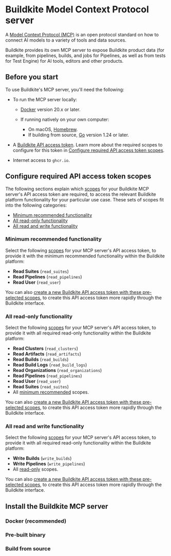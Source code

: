 # Buildkite Model Context Protocol server

A [Model Context Protocol (MCP)](https://modelcontextprotocol.io/) is an open protocol standard on how to connect AI models to a variety of tools and data sources.

Buildkite provides its own MCP server to expose Buildkite product data (for example, from pipelines, builds, and jobs for Pipelines, as well as from tests for Test Engine) for AI tools, editors and other products.

## Before you start

To use Buildkite's MCP server, you'll need the following:

- To run the MCP server locally:

    * [Docker](https://www.docker.com/) version 20.x or later.
    * If running natively on your own computer:

        - On macOS, [Homebrew](https://brew.sh/).
        - If building from source, [Go](https://go.dev/dl/) version 1.24 or later.

- A [Buildkite API access token](https://buildkite.com/user/api-access-tokens). Learn more about the required scopes to configure for this token in [Configure required API access token scopes](#configure-required-api-access-token-scopes).

- Internet access to `ghcr.io`.

## Configure required API access token scopes

The following sections explain which [scopes](/docs/apis/managing-api-tokens#token-scopes) for your Buildkite MCP server's API access token are required, to access the relevant Buildkite platform functionality for your particular use case. These sets of scopes fit into the following categories:

- [Minimum recommended functionality](#configure-required-api-access-token-scopes-minimum-recommended-functionality)
- [All read-only functionality](#configure-required-api-access-token-scopes-all-read-only-functionality)
- [All read and write functionality](#configure-required-api-access-token-scopes-all-read-and-write-functionality)

### Minimum recommended functionality

Select the following [scopes](/docs/apis/managing-api-tokens#token-scopes) for your MCP server's API access token, to provide it with the minimum recommended functionality within the Buildkite platform:

- **Read Suites** (`read_suites`)
- **Read Pipelines** (`read_pipelines`)
- **Read User** (`read_user`)

You can also [create a new Buildkite API access token with these pre-selected scopes](https://buildkite.com/user/api-access-tokens/new?scopes%5B%5D=read_builds&scopes%5B%5D=read_pipelines&scopes%5B%5D=read_user), to create this API access token more rapidly through the Buildkite interface.

### All read-only functionality

Select the following [scopes](/docs/apis/managing-api-tokens#token-scopes) for your MCP server's API access token, to provide it with all required read-only functionality within the Buildkite platform:

- **Read Clusters** (`read_clusters`)
- **Read Artifacts** (`read_artifacts`)
- **Read Builds** (`read_builds`)
- **Read Build Logs** (`read_build_logs`)
- **Read Organizations** (`read_organizations`)
- **Read Pipelines** (`read_pipelines`)
- **Read User** (`read_user`)
- **Read Suites** (`read_suites`)
- All [minimum recommended](#configure-required-api-access-token-scopes-minimum-recommended-functionality) scopes.

You can also [create a new Buildkite API access token with these pre-selected scopes](https://buildkite.com/user/api-access-tokens/new?scopes%5B%5D=read_clusters&scopes%5B%5D=read_pipelines&scopes%5B%5D=read_builds&scopes%5B%5D=read_build_logs&scopes%5B%5D=read_user&scopes%5B%5D=read_organizations&scopes%5B%5D=read_artifacts&scopes%5B%5D=read_suites), to create this API access token more rapidly through the Buildkite interface.

### All read and write functionality

Select the following [scopes](/docs/apis/managing-api-tokens#token-scopes) for your MCP server's API access token, to provide it with all required read-only functionality within the Buildkite platform:

- **Write Builds** (`write_builds`)
- **Write Pipelines** (`write_pipelines`)
- All [read-only](#configure-required-api-access-token-scopes-all-read-only-functionality) scopes.

You can also [create a new Buildkite API access token with these pre-selected scopes](https://buildkite.com/user/api-access-tokens/new?scopes%5B%5D=read_clusters&scopes%5B%5D=read_pipelines&scopes%5B%5D=read_builds&scopes%5B%5D=read_build_logs&scopes%5B%5D=read_user&scopes%5B%5D=read_organizations&scopes%5B%5D=read_artifacts&scopes%5B%5D=read_suites&scopes%5B%5D=write_builds&scopes%5B%5D=write_pipelines), to create this API access token more rapidly through the Buildkite interface.

## Install the Buildkite MCP server

### Docker (recommended)

### Pre-built binary

### Build from source


